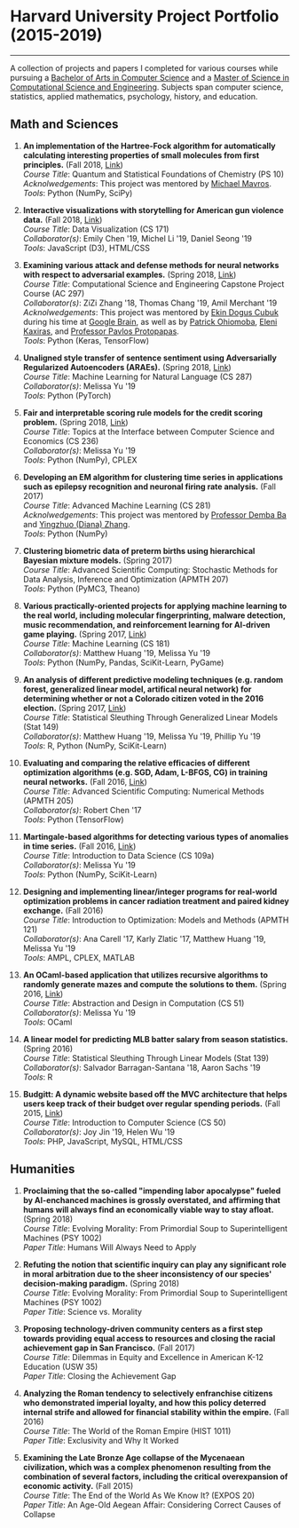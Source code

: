 # Harvard University Project Portfolio (2015-2019)
---
A collection of projects and papers I completed for various courses while pursuing a [Bachelor of Arts in Computer Science](https://www.seas.harvard.edu/programs/computer-science/planning-degrees-courses) and a [Master of Science in Computational Science and Engineering](https://www.seas.harvard.edu/programs/graduate/applied-computation/master-of-science-in-cse).  Subjects span computer science, statistics, applied mathematics, psychology, history, and education.

## Math and Sciences

1. **An implementation of the Hartree-Fock algorithm for automatically calculating interesting properties of small molecules from first principles.** (Fall 2018, [Link](https://github.com/al5250/ps_10_final_project))  
*Course Title*: Quantum and Statistical Foundations of Chemistry (PS 10)  
*Acknolwedgements*: This project was mentored by [Michael Mavros](https://chemistry.harvard.edu/people/michael-mavros).  
*Tools*: Python (NumPy, SciPy)  

2. **Interactive visualizations with storytelling for American gun violence data.** (Fall 2018, [Link](https://github.com/al5250/cs171-final-project))  
*Course Title*: Data Visualization (CS 171)  
*Collaborator(s)*: Emily Chen '19, Michel Li '19, Daniel Seong '19  
*Tools*: JavaScript (D3), HTML/CSS  

3. **Examining various attack and defense methods for neural networks with respect to adversarial examples.** (Spring 2018, [Link](https://ziziberry.github.io/ac297r-google/))  
*Course Title*: Computational Science and Engineering Capstone Project Course (AC 297)  
*Collaborator(s)*: ZiZi Zhang '18, Thomas Chang '19, Amil Merchant '19  
*Acknolwedgements*: This project was mentored by [Ekin Dogus Cubuk](https://scholar.google.com/citations?user=Mu_8iOEAAAAJ&hl=en) during his time at [Google Brain](https://ai.google/research/teams/brain), as well as by [Patrick Ohiomoba](https://www.zobreus.com/team/patrickohiomoba/), [Eleni Kaxiras](https://www.seas.harvard.edu/computing-office/people), and [Professor Pavlos Protopapas](https://iacs.seas.harvard.edu/people/pavlos-protopapas).  
*Tools*: Python (Keras, TensorFlow)  

4. **Unaligned style transfer of sentence sentiment using Adversarially Regularized Autoencoders (ARAEs).** (Spring 2018, [Link](https://github.com/melissayu01/CS287r/tree/master/final_project))  
*Course Title*: Machine Learning for Natural Language (CS 287)  
*Collaborator(s)*: Melissa Yu '19  
*Tools*: Python (PyTorch)  

5. **Fair and interpretable scoring rule models for the credit scoring problem.** (Spring 2018, [Link](https://github.com/melissayu01/CS236-final))  
*Course Title*: Topics at the Interface between Computer Science and Economics (CS 236)  
*Collaborator(s)*: Melissa Yu '19  
*Tools*: Python (NumPy), CPLEX  

6. **Developing an EM algorithm for clustering time series in applications such as epilepsy recognition and neuronal firing rate analysis.** (Fall 2017)  
*Course Title*: Advanced Machine Learning (CS 281)  
*Acknolwedgements*: This project was mentored by [Professor Demba Ba](http://demba-ba.org/) and [Yingzhuo (Diana) Zhang](https://crisp.seas.harvard.edu/people/yingzhuo-diana-zhang).  
*Tools*: Python (NumPy)  

7. **Clustering biometric data of preterm births using hierarchical Bayesian mixture models.** (Spring 2017)  
*Course Title*: Advanced Scientific Computing: Stochastic Methods for Data Analysis, Inference and Optimization (APMTH 207)  
*Tools*: Python (PyMC3, Theano)  

8. **Various practically-oriented projects for applying machine learning to the real world, including molecular fingerprinting, malware detection, music recommendation, and reinforcement learning for AI-driven game playing.** (Spring 2017, [Link](https://github.com/matthewhuang97/cs181_practicals))  
*Course Title*: Machine Learning (CS 181)  
*Collaborator(s)*: Matthew Huang '19, Melissa Yu '19  
*Tools*: Python (NumPy, Pandas, SciKit-Learn, PyGame)  

9. **An analysis of different predictive modeling techniques (e.g. random forest, generalized linear model, artifical neural network) for determining whether or not a Colorado citizen voted in the 2016 election.** (Spring 2017, [Link](https://github.com/phillipyu/149final))  
*Course Title*: Statistical Sleuthing Through Generalized Linear Models (Stat 149)  
*Collaborator(s)*: Matthew Huang '19, Melissa Yu '19, Phillip Yu '19  
*Tools*: R, Python (NumPy, SciKit-Learn)  

10. **Evaluating and comparing the relative efficacies of different optimization algorithms (e.g. SGD, Adam, L-BFGS, CG) in training neural networks.** (Fall 2016, [Link](https://github.com/robertsychen/AM205_Deep_Learning_Optimizers))  
*Course Title*: Advanced Scientific Computing: Numerical Methods (APMTH 205)  
*Collaborator(s)*: Robert Chen '17  
*Tools*: Python (TensorFlow)  

11. **Martingale-based algorithms for detecting various types of anomalies in time series.** (Fall 2016, [Link](https://github.com/al5250/cs109a_project))  
*Course Title*: Introduction to Data Science (CS 109a)  
*Collaborator(s)*: Melissa Yu '19  
*Tools*: Python (NumPy, SciKit-Learn)  

12. **Designing and implementing linear/integer programs for real-world optimization problems in cancer radiation treatment and paired kidney exchange.** (Fall 2016)  
*Course Title*: Introduction to Optimization: Models and Methods (APMTH 121)  
*Collaborator(s)*: Ana Carell '17, Karly Zlatic '17, Matthew Huang '19, Melissa Yu '19  
*Tools*: AMPL, CPLEX, MATLAB  

13. **An OCaml-based application that utilizes recursive algorithms to randomly generate mazes and compute the solutions to them.** (Spring 2016, [Link](https://github.com/al5250/the-o-maze-ing-caml))  
*Course Title*: Abstraction and Design in Computation (CS 51)  
*Collaborator(s)*: Melissa Yu '19  
*Tools*: OCaml  

14. **A linear model for predicting MLB batter salary from season statistics.** (Spring 2016)  
*Course Title*: Statistical Sleuthing Through Linear Models (Stat 139)  
*Collaborator(s)*: Salvador Barragan-Santana '18, Aaron Sachs '19  
*Tools*: R  

15. **Budgitt: A dynamic website based off the MVC architecture that helps users keep track of their budget over regular spending periods.** (Fall 2015, [Link](https://github.com/al5250/budgitt))  
*Course Title*: Introduction to Computer Science (CS 50)  
*Collaborator(s)*: Joy Jin '19, Helen Wu '19  
*Tools*: PHP, JavaScript, MySQL, HTML/CSS  

## Humanities

1. **Proclaiming that the so-called "impending labor apocalypse" fueled by AI-enchanced machines is grossly overstated, and affirming that humans will always find an economically viable way to stay afloat.** (Spring 2018)  
*Course Title*: Evolving Morality: From Primordial Soup to Superintelligent Machines (PSY 1002)  
*Paper Title*: Humans Will Always Need to Apply  

2. **Refuting the notion that scientific inquiry can play any significant role in moral arbitration due to the sheer inconsistency of our species' decision-making paradigm.** (Spring 2018)  
*Course Title*: Evolving Morality: From Primordial Soup to Superintelligent Machines (PSY 1002)  
*Paper Title*: Science vs. Morality  

3. **Proposing technology-driven community centers as a first step towards providing equal access to resources and closing the racial achievement gap in San Francisco.** (Fall 2017)  
*Course Title*: Dilemmas in Equity and Excellence in American K-12 Education (USW 35)  
*Paper Title*: Closing the Achievement Gap  

4. **Analyzing the Roman tendency to selectively enfranchise citizens who demonstrated imperial loyalty, and how this policy deterred internal strife and allowed for financial stability within the empire.** (Fall 2016)  
*Course Title*: The World of the Roman Empire (HIST 1011)  
*Paper Title*: Exclusivity and Why It Worked  

5. **Examining the Late Bronze Age collapse of the Mycenaean civilization, which was a complex phenomenon resulting from the combination of several factors, including the critical overexpansion of economic activity.** (Fall 2015)  
*Course Title*: The End of the World As We Know It? (EXPOS 20)  
*Paper Title*: An Age-Old Aegean Affair: Considering Correct Causes of Collapse  

